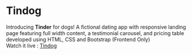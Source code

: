 # Tindog
Introducing **Tinder** for dogs!  A fictional dating app with responsive landing page featuring full width content, a testimonial carousel, and pricing table developed using HTML, CSS and Bootstrap (Frontend Only)  
Watch it live : [Tindog](https://vivekprajapati2048.github.io/tindog/)
